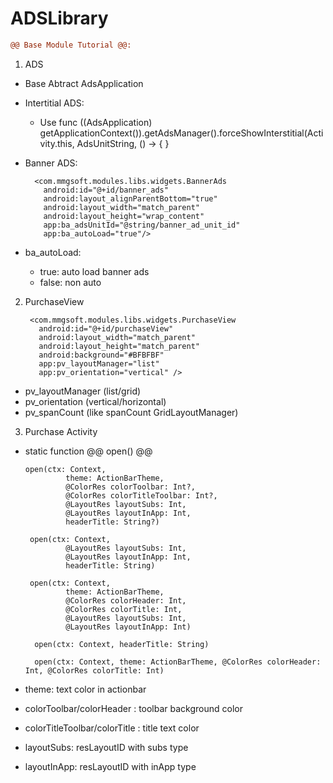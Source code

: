 # ADSLibrary
```diff
@@ Base Module Tutorial @@:
```
1. ADS
  + Base Abtract AdsApplication
  + Intertitial ADS: 
    + Use func ((AdsApplication) getApplicationContext()).getAdsManager().forceShowInterstitial(Activity.this, AdsUnitString, () -> { }
  + Banner ADS:
  
          <com.mmgsoft.modules.libs.widgets.BannerAds
            android:id="@+id/banner_ads"
            android:layout_alignParentBottom="true"
            android:layout_width="match_parent"
            android:layout_height="wrap_content"
            app:ba_adsUnitId="@string/banner_ad_unit_id"
            app:ba_autoLoad="true"/>
  + ba_autoLoad:
    + true: auto load banner ads
    + false: non auto
2. PurchaseView

        <com.mmgsoft.modules.libs.widgets.PurchaseView
          android:id="@+id/purchaseView"
          android:layout_width="match_parent"
          android:layout_height="match_parent"
          android:background="#BFBFBF"
          app:pv_layoutManager="list"
          app:pv_orientation="vertical" />
  + pv_layoutManager (list/grid)
  + pv_orientation (vertical/horizontal)
  + pv_spanCount (like spanCount GridLayoutManager)

3. Purchase Activity
  + static function @@ open() @@

        open(ctx: Context,
                 theme: ActionBarTheme,
                 @ColorRes colorToolbar: Int?,
                 @ColorRes colorTitleToolbar: Int?,
                 @LayoutRes layoutSubs: Int,
                 @LayoutRes layoutInApp: Int,
                 headerTitle: String?)
                 
         open(ctx: Context,
                 @LayoutRes layoutSubs: Int,
                 @LayoutRes layoutInApp: Int,
                 headerTitle: String)
                 
         open(ctx: Context,
                 theme: ActionBarTheme,
                 @ColorRes colorHeader: Int,
                 @ColorRes colorTitle: Int,
                 @LayoutRes layoutSubs: Int,
                 @LayoutRes layoutInApp: Int)
                 
          open(ctx: Context, headerTitle: String)
          
          open(ctx: Context, theme: ActionBarTheme, @ColorRes colorHeader: Int, @ColorRes colorTitle: Int)
          
  + theme: text color in actionbar
  + colorToolbar/colorHeader : toolbar background color
  + colorTitleToolbar/colorTitle : title text color
  + layoutSubs: resLayoutID with subs type
  + layoutInApp: resLayoutID with inApp type
